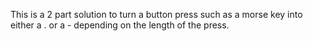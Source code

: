 This is a 2 part solution to turn a button press such as a morse key into either a . or a - depending on the length of the press.
